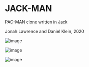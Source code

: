 # JACK-MAN

PAC-MAN clone written in Jack

Jonah Lawrence and Daniel Klein, 2020

![image](https://user-images.githubusercontent.com/20955511/104380463-b4cda080-5533-11eb-9929-5b9bcdfb96df.png)

![image](https://user-images.githubusercontent.com/20955511/104380470-b72ffa80-5533-11eb-9304-4055a7e9544b.png)

![image](https://user-images.githubusercontent.com/20955511/104380477-b8612780-5533-11eb-8fc4-1c91e01a614b.png)
